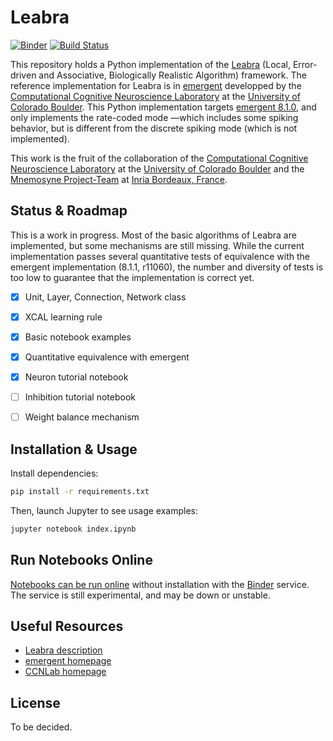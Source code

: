 # Leabra

[![Binder](http://mybinder.org/badge.svg)](https://beta.mybinder.org/v2/gh/benureau/leabra/master)  [![Build Status](https://travis-ci.org/benureau/leabra.svg?branch=master)](https://travis-ci.org/benureau/leabra)

This repository holds a Python implementation of the [Leabra](https://grey.colorado.edu/emergent/index.php/Leabra) (Local, Error-driven and Associative, Biologically Realistic Algorithm) framework. The reference implementation for Leabra is in [emergent](https://grey.colorado.edu/emergent/index.php/Main_Page) developped by the [Computational Cognitive Neuroscience Laboratory](https://grey.colorado.edu/CompCogNeuro/index.php/CCNLab) at the [University of Colorado Boulder](http://www.colorado.edu/). This Python implementation targets [emergent 8.1.0](https://grey.colorado.edu/emergent/index.php/Changes_8.1.0), and only implements the rate-coded mode —which includes some spiking behavior, but is different from the discrete spiking mode (which is not implemented).

This work is the fruit of the collaboration of the [Computational Cognitive Neuroscience Laboratory](https://grey.colorado.edu/CompCogNeuro/index.php/CCNLab) at the [University of Colorado Boulder](http://www.colorado.edu/) and the [Mnemosyne Project-Team]() at [Inria Bordeaux, France](https://www.inria.fr/en/centre/bordeaux).


## Status & Roadmap

This is a work in progress. Most of the basic algorithms of Leabra are implemented, but some mechanisms are
still missing. While the current implementation passes several quantitative tests of equivalence with
the emergent implementation (8.1.1, r11060), the number and diversity of tests is too low to guarantee that
the implementation is correct yet.

- [x] Unit, Layer, Connection, Network class
- [x] XCAL learning rule
- [x] Basic notebook examples
- [x] Quantitative equivalence with emergent
- [x] Neuron tutorial notebook
- [ ] Inhibition tutorial notebook
- [ ] Weight balance mechanism


## Installation & Usage

Install dependencies:
```bash
pip install -r requirements.txt
```

Then, launch Jupyter to see usage examples:
```bash
jupyter notebook index.ipynb
```


## Run Notebooks Online

[Notebooks can be run online](https://beta.mybinder.org/v2/gh/benureau/leabra/master) without installation with the [Binder](http://mybinder.org) service. The service is still experimental, and may be down or unstable.


## Useful Resources

  * [Leabra description](https://grey.colorado.edu/emergent/index.php/Leabra)
  * [emergent homepage](https://grey.colorado.edu/emergent/index.php/Main_Page)
  * [CCNLab homepage](https://grey.colorado.edu/CompCogNeuro/index.php/CCNLab)

## License

To be decided.
